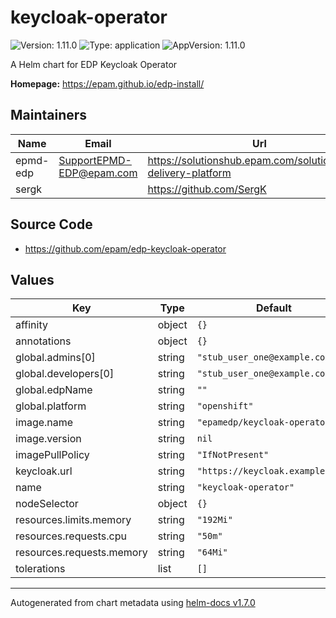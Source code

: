 # keycloak-operator

![Version: 1.11.0](https://img.shields.io/badge/Version-1.11.0-informational?style=flat-square) ![Type: application](https://img.shields.io/badge/Type-application-informational?style=flat-square) ![AppVersion: 1.11.0](https://img.shields.io/badge/AppVersion-1.11.0-informational?style=flat-square)

A Helm chart for EDP Keycloak Operator

**Homepage:** <https://epam.github.io/edp-install/>

## Maintainers

| Name | Email | Url |
| ---- | ------ | --- |
| epmd-edp | SupportEPMD-EDP@epam.com | https://solutionshub.epam.com/solution/epam-delivery-platform |
| sergk |  | https://github.com/SergK |

## Source Code

* <https://github.com/epam/edp-keycloak-operator>

## Values

| Key | Type | Default | Description |
|-----|------|---------|-------------|
| affinity | object | `{}` |  |
| annotations | object | `{}` |  |
| global.admins[0] | string | `"stub_user_one@example.com"` |  |
| global.developers[0] | string | `"stub_user_one@example.com"` |  |
| global.edpName | string | `""` |  |
| global.platform | string | `"openshift"` |  |
| image.name | string | `"epamedp/keycloak-operator"` |  |
| image.version | string | `nil` |  |
| imagePullPolicy | string | `"IfNotPresent"` |  |
| keycloak.url | string | `"https://keycloak.example.com"` |  |
| name | string | `"keycloak-operator"` |  |
| nodeSelector | object | `{}` |  |
| resources.limits.memory | string | `"192Mi"` |  |
| resources.requests.cpu | string | `"50m"` |  |
| resources.requests.memory | string | `"64Mi"` |  |
| tolerations | list | `[]` |  |

----------------------------------------------
Autogenerated from chart metadata using [helm-docs v1.7.0](https://github.com/norwoodj/helm-docs/releases/v1.7.0)
